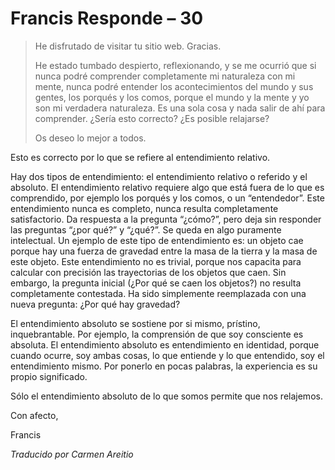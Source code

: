# Francis Responde – 30

>He disfrutado de visitar tu sitio web. Gracias.
>
>He estado tumbado despierto, reflexionando, y se me ocurrió que si nunca podré comprender completamente mi naturaleza con mi mente, nunca podré entender los acontecimientos del mundo y sus gentes, los porqués y los comos, porque el mundo y la mente y yo son mi verdadera naturaleza. Es una sola cosa y nada salir de ahí para comprender. ¿Sería esto correcto? ¿Es posible relajarse?
>
>Os deseo lo mejor a todos.

Esto es correcto por lo que se refiere al entendimiento relativo.

Hay dos tipos de entendimiento: el entendimiento relativo o referido y el absoluto. El entendimiento relativo requiere algo que está fuera de lo que es comprendido, por ejemplo los porqués y los comos, o un “entendedor”. Este entendimiento nunca es completo, nunca resulta completamente satisfactorio. Da respuesta a la pregunta “¿cómo?”, pero deja sin responder las preguntas “¿por qué?” y “¿qué?”. Se queda en algo puramente intelectual. Un ejemplo de este tipo de entendimiento es: un objeto cae porque hay una fuerza de gravedad entre la masa de la tierra y la masa de este objeto. Este entendimiento no es trivial, porque nos capacita para calcular con precisión las trayectorias de los objetos que caen. Sin embargo, la pregunta inicial (¿Por qué se caen los objetos?) no resulta completamente contestada. Ha sido simplemente reemplazada con una nueva pregunta: ¿Por qué hay gravedad?

El entendimiento absoluto se sostiene por si mismo, prístino, inquebrantable. Por ejemplo, la comprensión de que soy consciente es absoluta. El entendimiento absoluto es entendimiento en identidad, porque cuando ocurre, soy ambas cosas, lo que entiende y lo que entendido, soy el entendimiento mismo. Por ponerlo en pocas palabras, la experiencia es su propio significado.

Sólo el entendimiento absoluto de lo que somos permite que nos relajemos.

Con afecto,

Francis

_Traducido por Carmen Areitio_

